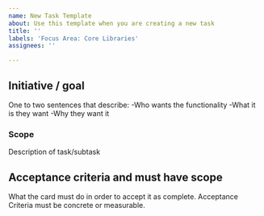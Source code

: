 ```yaml
---
name: New Task Template
about: Use this template when you are creating a new task
title: ''
labels: 'Focus Area: Core Libraries'
assignees: ''

---
```


## Initiative / goal
One to two sentences that describe:
-Who wants the functionality
-What it is they want
-Why they want it

### Scope
Description of task/subtask

## Acceptance criteria and must have scope
What the card must do in order to accept it as complete. Acceptance Criteria must be concrete or measurable.
